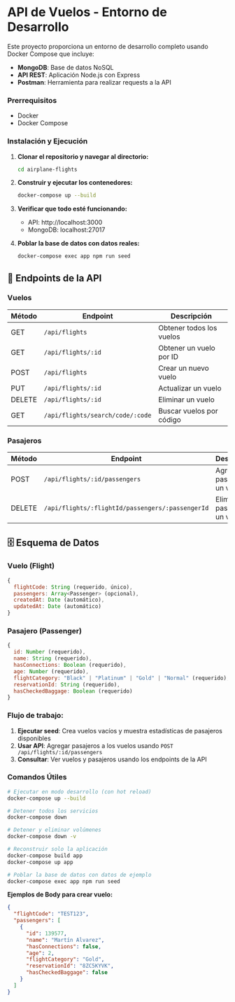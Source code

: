 # API de Vuelos - Entorno de Desarrollo

Este proyecto proporciona un entorno de desarrollo completo usando Docker Compose que incluye:

- **MongoDB**: Base de datos NoSQL
- **API REST**: Aplicación Node.js con Express
- **Postman**: Herramienta para realizar requests a la API

### Prerrequisitos

- Docker
- Docker Compose

### Instalación y Ejecución

1. **Clonar el repositorio y navegar al directorio:**

   ```bash
   cd airplane-flights
   ```

2. **Construir y ejecutar los contenedores:**

   ```bash
   docker-compose up --build
   ```

3. **Verificar que todo esté funcionando:**

   - API: http://localhost:3000
   - MongoDB: localhost:27017

4. **Poblar la base de datos con datos reales:**

   ```bash
   docker-compose exec app npm run seed
   ```

## 🔧 Endpoints de la API

### Vuelos

| Método | Endpoint                         | Descripción              |
| ------ | -------------------------------- | ------------------------ |
| GET    | `/api/flights`                   | Obtener todos los vuelos |
| GET    | `/api/flights/:id`               | Obtener un vuelo por ID  |
| POST   | `/api/flights`                   | Crear un nuevo vuelo     |
| PUT    | `/api/flights/:id`               | Actualizar un vuelo      |
| DELETE | `/api/flights/:id`               | Eliminar un vuelo        |
| GET    | `/api/flights/search/code/:code` | Buscar vuelos por código |

### Pasajeros

| Método | Endpoint                                         | Descripción                   |
| ------ | ------------------------------------------------ | ----------------------------- |
| POST   | `/api/flights/:id/passengers`                    | Agregar pasajero a un vuelo   |
| DELETE | `/api/flights/:flightId/passengers/:passengerId` | Eliminar pasajero de un vuelo |

## 🗄️ Esquema de Datos

### Vuelo (Flight)

```javascript
{
  flightCode: String (requerido, único),
  passengers: Array<Passenger> (opcional),
  createdAt: Date (automático),
  updatedAt: Date (automático)
}
```

### Pasajero (Passenger)

```javascript
{
  id: Number (requerido),
  name: String (requerido),
  hasConnections: Boolean (requerido),
  age: Number (requerido),
  flightCategory: "Black" | "Platinum" | "Gold" | "Normal" (requerido),
  reservationId: String (requerido),
  hasCheckedBaggage: Boolean (requerido)
}
```

### Flujo de trabajo:

1. **Ejecutar seed**: Crea vuelos vacíos y muestra estadísticas de pasajeros disponibles
2. **Usar API**: Agregar pasajeros a los vuelos usando `POST /api/flights/:id/passengers`
3. **Consultar**: Ver vuelos y pasajeros usando los endpoints de la API

### Comandos Útiles

```bash
# Ejecutar en modo desarrollo (con hot reload)
docker-compose up --build

# Detener todos los servicios
docker-compose down

# Detener y eliminar volúmenes
docker-compose down -v

# Reconstruir solo la aplicación
docker-compose build app
docker-compose up app

# Poblar la base de datos con datos de ejemplo
docker-compose exec app npm run seed
```

**Ejemplos de Body para crear vuelo:**

```json
{
  "flightCode": "TEST123",
  "passengers": [
    {
      "id": 139577,
      "name": "Martín Alvarez",
      "hasConnections": false,
      "age": 2,
      "flightCategory": "Gold",
      "reservationId": "8ZC5KYVK",
      "hasCheckedBaggage": false
    }
  ]
}
```
